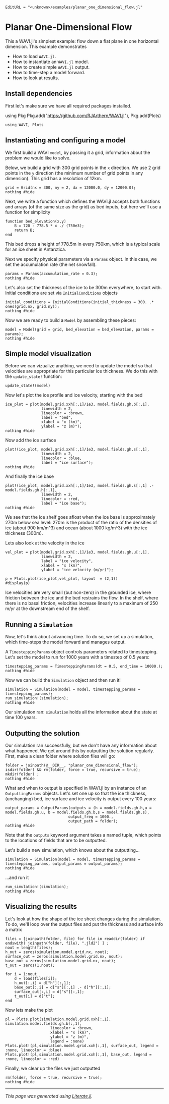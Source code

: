 ```@meta
EditURL = "<unknown>/examples/planar_one_dimensional_flow.jl"
```

# Planar One-Dimensional Flow

This a WAVI.jl's simplest example:
flow down a flat plane in one horizontal dimension. This example demonstrates

  * How to load `WAVI.jl`.
  * How to instantiate an `WAVI.jl` model.
  * How to create simple `WAVI.jl` output.
  * How to time-step a model forward.
  * How to look at results.

## Install dependencies

First let's make sure we have all required packages installed.

using Pkg
Pkg.add("https://github.com/RJArthern/WAVI.jl"), Pkg.add(Plots)

````@example planar_one_dimensional_flow
using WAVI, Plots
````

## Instantiating and configuring a model
We first build a WAVI `model`, by passing it a grid, information about the problem we would like to solve.

Below, we build a grid with 300 grid points in the `x` direction. We use 2 grid points in the `y` direction (the minimum number of grid points in any dimension). This grid has a resolution of 12km.

````@example planar_one_dimensional_flow
grid = Grid(nx = 300, ny = 2, dx = 12000.0, dy = 12000.0);
nothing #hide
````

Next, we write a function which defines the WAVI.jl accepts both functions and arrays (of the same size as the grid) as bed inputs, but here we'll use a function for simplicity

````@example planar_one_dimensional_flow
function bed_elevation(x,y)
    B = 720 - 778.5 * x ./ (750e3);
    return B;
end
````

This bed drops a height of 778.5m in every 750km, which is a typical scale for an ice sheet in Antarctica.

Next we specify physical parameters via a `Params` object. In this case, we set the accumulation rate (the net snowfall).

````@example planar_one_dimensional_flow
params = Params(accumulation_rate = 0.3);
nothing #hide
````

Let's also set the thickness of the ice to be 300m everywhere, to start with. Initial conditions are set via `InitialConditions` objects

````@example planar_one_dimensional_flow
initial_conditions = InitialConditions(initial_thickness = 300. .* ones(grid.nx, grid.ny));
nothing #hide
````

Now we are ready to build a `Model` by assembling these pieces:

````@example planar_one_dimensional_flow
model = Model(grid = grid, bed_elevation = bed_elevation, params = params);
nothing #hide
````

## Simple model visualization
Before we can vizualize anything, we need to update the model so that velocities are appropriate for this particular ice thickness. We do this with the `update_state!` function:

````@example planar_one_dimensional_flow
update_state!(model)
````

Now let's plot the ice profile and ice velocity, starting with the bed

````@example planar_one_dimensional_flow
ice_plot = plot(model.grid.xxh[:,1]/1e3, model.fields.gh.b[:,1],
                linewidth = 2,
                linecolor = :brown,
                label = "bed",
                xlabel = "x (km)",
                ylabel = "z (m)");
nothing #hide
````

Now add the ice surface

````@example planar_one_dimensional_flow
plot!(ice_plot, model.grid.xxh[:,1]/1e3, model.fields.gh.s[:,1],
                linewidth = 2,
                linecolor = :blue,
                label = "ice surface");
nothing #hide
````

And finally the ice base

````@example planar_one_dimensional_flow
plot!(ice_plot, model.grid.xxh[:,1]/1e3, model.fields.gh.s[:,1] .- model.fields.gh.h[:,1],
                linewidth = 2,
                linecolor = :red,
                label = "ice base");
nothing #hide
````

We see that the ice shelf goes afloat when the ice base is approximately 270m below sea level: 270m is the product of the ratio of the densities of ice (about 900 km/m^3) and ocean (about 1000 kg/m^3) with the ice thickness (300m).

Lets also look at the velocity in the ice

````@example planar_one_dimensional_flow
vel_plot = plot(model.grid.xxh[:,1]/1e3, model.fields.gh.u[:,1],
                linewidth = 2,
                label = "ice velocity",
                xlabel = "x (km)",
                ylabel = "ice velocity (m/yr)");

p = Plots.plot(ice_plot,vel_plot, layout  = (2,1))
#display(p)
````

Ice velocities are very small (but non-zero) in the grounded ice, where friction between the ice and the bed restrains the flow. In the shelf, where there is no basal friction, velocities increase linearly to a maximum of 250 m/yr at the downstream end of the shelf.

## Running a `Simulation`

Now, let's think about advancing time. To do so, we set up a simulation, which time-steps the model forward and manages output.

A `TimesteppingParams` object controls parameters related to timestepping. Let's set the model to run for 1000 years with a timestep of 0.5 years:

````@example planar_one_dimensional_flow
timestepping_params = TimesteppingParams(dt = 0.5, end_time = 10000.);
nothing #hide
````

Now we can build the `Simulation` object and then run it!

````@example planar_one_dimensional_flow
simulation = Simulation(model = model, timestepping_params = timestepping_params);
run_simulation!(simulation);
nothing #hide
````

Our simulation ran: `simulation` holds all the information about the state at time 100 years.

## Outputting the solution
Our simulation ran successfully, but we don't have any information about what happened. We get around this by outputting the solution regularly.
First, make a clean folder where solution files will go:

````@example planar_one_dimensional_flow
folder = joinpath(@__DIR__, "planar_one_dimensional_flow");
isdir(folder) && rm(folder, force = true, recursive = true);
mkdir(folder) ;
nothing #hide
````

What and when to output is specified in WAVI.jl by an instance of an `OutputtingParams` objects. Let's set one up so that the ice thickness, (unchanging) bed, ice surface and ice velocity is output every 100 years:

````@example planar_one_dimensional_flow
output_params = OutputParams(outputs = (h = model.fields.gh.h,u = model.fields.gh.u, b = model.fields.gh.b,s = model.fields.gh.s),
                            output_freq = 1000.,
                            output_path = folder);
nothing #hide
````

Note that the `outputs` keyword argument takes a named tuple, which points to the locations of fields that are to be outputted.

Let's build a new simulation, which knows about the outputting...

````@example planar_one_dimensional_flow
simulation = Simulation(model = model, timestepping_params = timestepping_params, output_params = output_params);
nothing #hide
````

...and run it

````@example planar_one_dimensional_flow
run_simulation!(simulation);
nothing #hide
````

## Visualizing the results

Let's look at how the shape of the ice sheet changes during the simulation. To do, we'll loop over the output files and put the thickness and surface info a matrix

````@example planar_one_dimensional_flow
files = [joinpath(folder, file) for file in readdir(folder) if endswith( joinpath(folder, file), ".jld2") ] ;
nout = length(files);
h_out = zeros(simulation.model.grid.nx, nout);
surface_out = zeros(simulation.model.grid.nx, nout);
base_out = zeros(simulation.model.grid.nx, nout);
t_out = zeros(1,nout);

for i = 1:nout
    d = load(files[i]);
    h_out[:,i] = d["h"][:,1];
    base_out[:,i] = d["s"][:,1] .- d["h"][:,1];
    surface_out[:,i] = d["s"][:,1];
    t_out[i] = d["t"];
end
````

Now lets make the plot

````@example planar_one_dimensional_flow
pl = Plots.plot(simulation.model.grid.xxh[:,1], simulation.model.fields.gh.b[:,1],
                    linecolor = :brown,
                    xlabel = "x (km)",
                    ylabel = "z (m)",
                    legend = :none)
Plots.plot!(pl,simulation.model.grid.xxh[:,1], surface_out, legend = :none, linecolor = :blue)
Plots.plot!(pl,simulation.model.grid.xxh[:,1], base_out, legend = :none, linecolor = :red)
````

Finally, we clear up the files we just outputted

````@example planar_one_dimensional_flow
rm(folder, force = true, recursive = true);
nothing #hide
````

---

*This page was generated using [Literate.jl](https://github.com/fredrikekre/Literate.jl).*

